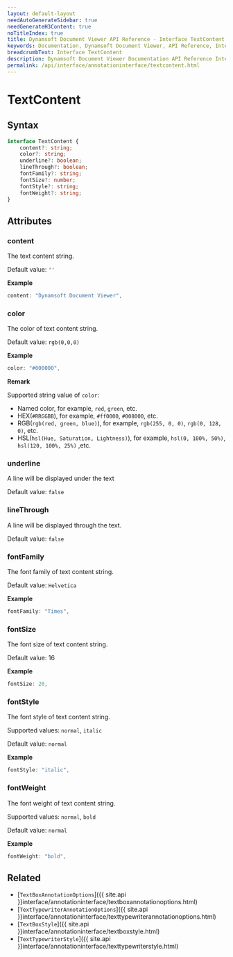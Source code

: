 ```yaml
---
layout: default-layout
needAutoGenerateSidebar: true
needGenerateH3Content: true
noTitleIndex: true
title: Dynamsoft Document Viewer API Reference - Interface TextContent
keywords: Documentation, Dynamsoft Document Viewer, API Reference, Interface TextContent
breadcrumbText: Interface TextContent
description: Dynamsoft Document Viewer Documentation API Reference Interface TextContent Page
permalink: /api/interface/annotationinterface/textcontent.html
---
```


# TextContent

## Syntax

```typescript
interface TextContent {
    content?: string;
    color?: string;
    underline?: boolean; 
    lineThrough?: boolean;
    fontFamily?: string; 
    fontSize?: number; 
    fontStyle?: string; 
    fontWeight?: string; 
}
```

## Attributes

### content

The text content string. 

Default value: `''`

**Example**

```typescript
content: "Dynamsoft Document Viewer",
```

### color

The color of text content string.

Default value: `rgb(0,0,0)`

**Example**

```typescript
color: "#000000",
```

**Remark**

Supported string value of `color`: 
- Named color, for example, `red`, `green`, etc.
- HEX(`#RRGGBB`), for example, `#ff0000`, `#008000`, etc.
- RGB(`rgb(red, green, blue)`), for example, `rgb(255, 0, 0)`, `rgb(0, 128, 0)`, etc.
- HSL(`hsl(Hue, Saturation, Lightness)`), for example, `hsl(0, 100%, 50%)`, `hsl(120, 100%, 25%)` ,etc.

### underline

A line will be displayed under the text

Default value: `false`

### lineThrough

A line will be displayed through the text.

Default value: `false`

### fontFamily

The font family of text content string.

Default value: `Helvetica`

**Example**

```typescript
fontFamily: "Times",
```

### fontSize

The font size of text content string.

Default value: 16

**Example**

```typescript
fontSize: 20,
```

### fontStyle

The font style of text content string.

Supported values: `normal`, `italic`

Default value: `normal`

**Example**

```typescript
fontStyle: "italic",
```

### fontWeight

The font weight of text content string.

Supported values: `normal`, `bold`

Default value: `normal`

**Example**

```typescript
fontWeight: "bold",
```

## Related

- [`TextBoxAnnotationOptions`]({{ site.api }}interface/annotationinterface/textboxannotationoptions.html)
- [`TextTypewriterAnnotationOptions`]({{ site.api }}interface/annotationinterface/texttypewriterannotationoptions.html)
- [`TextBoxStyle`]({{ site.api }}interface/annotationinterface/textboxstyle.html)
- [`TextTypewriterStyle`]({{ site.api }}interface/annotationinterface/texttypewriterstyle.html)